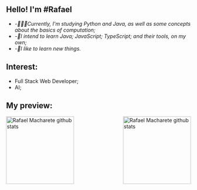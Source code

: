 
## Hello! I'm #Rafael

-  *-👨🏽‍💻Currently, I'm studying Python and Java, as well as some concepts about the basics of computation;*
-  *-🚀I intend to learn Java; JavaScript; TypeScript; and their tools, on my own;*
-  *-🌱I like to learn new things.*

## Interest:
- Full Stack Web Developer;
- AI;
  
## My preview:
<div>
    <img align="left" height="185px"
        src="https://streak-stats.demolab.com/?user=RafaelMacharete&theme=midnight-purple&show_icons=true"
        alt="Rafael Macharete github stats" />
    <img align="right" height="185px"
        src="http://github-readme-stats.vercel.app/api/top-langs/?username=RafaelMacharete&layout=compact&theme=midnight-purple"
        alt="Rafael Macharete github stats" />
</div>
